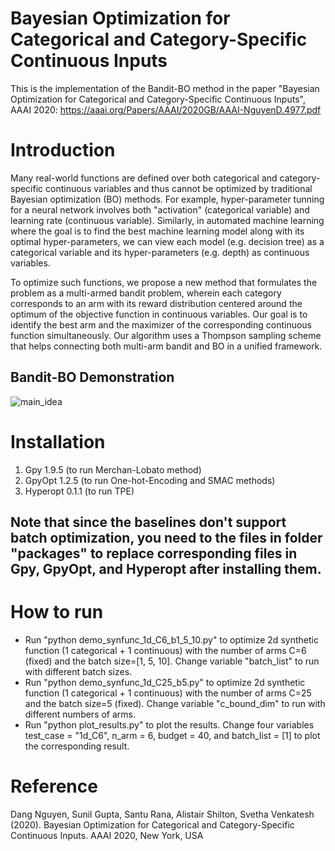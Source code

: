 # Bayesian Optimization for Categorical and Category-Specific Continuous Inputs
This is the implementation of the Bandit-BO method in the paper "Bayesian Optimization for Categorical and Category-Specific Continuous Inputs", AAAI 2020: https://aaai.org/Papers/AAAI/2020GB/AAAI-NguyenD.4977.pdf

# Introduction
Many real-world functions are defined over both categorical and category-specific continuous variables and thus cannot be optimized by traditional Bayesian optimization (BO) methods. For example, hyper-parameter tunning for a neural network involves both "activation" (categorical variable) and learning rate (continuous variable). Similarly, in automated machine learning where the goal is to find the best machine learning model along with its optimal hyper-parameters, we can view each model (e.g. decision tree) as a categorical variable and its hyper-parameters (e.g. depth) as continuous variables.

To optimize such functions, we propose a new method that formulates the problem as a multi-armed bandit problem, wherein each category corresponds to an arm with its reward distribution centered around the optimum of the objective function in continuous variables. Our goal is to identify the best arm and the maximizer of the corresponding continuous function simultaneously. Our algorithm uses a Thompson sampling scheme that helps connecting both multi-arm bandit and BO in a unified framework.

## Bandit-BO Demonstration
![main_idea](https://github.com/nphdang/Bandit-BO/blob/master/main_idea.jpg)

# Installation
1. Gpy 1.9.5 (to run Merchan-Lobato method)
2. GpyOpt 1.2.5 (to run One-hot-Encoding and SMAC methods)
3. Hyperopt 0.1.1 (to run TPE)
## Note that since the baselines don't support batch optimization, you need to the files in folder "packages" to replace corresponding files in Gpy, GpyOpt, and Hyperopt after installing them.

# How to run
- Run "python demo_synfunc_1d_C6_b1_5_10.py" to optimize 2d synthetic function (1 categorical + 1 continuous) with the number of arms C=6 (fixed) and the batch size=[1, 5, 10]. Change variable "batch_list" to run with different batch sizes.
- Run "python demo_synfunc_1d_C25_b5.py" to optimize 2d synthetic function (1 categorical + 1 continuous) with the number of arms C=25 and the batch size=5 (fixed). Change variable "c_bound_dim" to run with different numbers of arms.
- Run "python plot_results.py" to plot the results. Change four variables test_case = "1d_C6", n_arm = 6, budget = 40, and batch_list = [1] to plot the corresponding result.

# Reference
Dang Nguyen, Sunil Gupta, Santu Rana, Alistair Shilton, Svetha Venkatesh (2020). Bayesian Optimization for Categorical and Category-Specific Continuous Inputs. AAAI 2020, New York, USA
